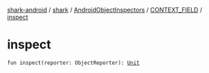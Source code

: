 [shark-android](../../../index.md) / [shark](../../index.md) / [AndroidObjectInspectors](../index.md) / [CONTEXT_FIELD](index.md) / [inspect](./inspect.md)

# inspect

`fun inspect(reporter: ObjectReporter): `[`Unit`](https://kotlinlang.org/api/latest/jvm/stdlib/kotlin/-unit/index.html)